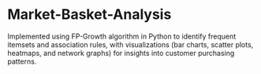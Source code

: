# Market-Basket-Analysis
Implemented using FP-Growth algorithm in Python to identify frequent itemsets and association rules, with visualizations (bar charts, scatter plots, heatmaps, and network graphs) for insights into customer purchasing patterns.

